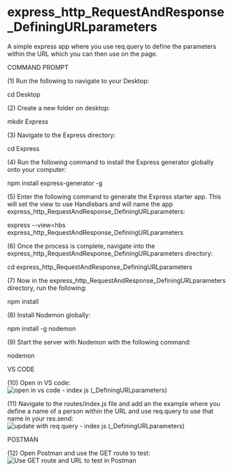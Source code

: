 # express_http_RequestAndResponse_DefiningURLparameters
A simple express app where you use req.query to define the parameters within the URL which you can then use on the page.

COMMAND PROMPT

(1) Run the following to navigate to your Desktop: 

  cd Desktop

(2) Create a new folder on desktop: 

  mkdir Express

(3) Navigate to the Express directory: 

  cd Express

(4) Run the following command to install the Express generator globally onto your computer: 

  npm install express-generator -g

(5) Enter the following command to generate the Express starter app. This will set the view to use Handlebars and will name the app express_http_RequestAndResponse_DefiningURLparameters: 

  express --view=hbs express_http_RequestAndResponse_DefiningURLparameters 

(6) Once the process is complete, navigate into the express_http_RequestAndResponse_DefiningURLparameters directory: 

  cd express_http_RequestAndResponse_DefiningURLparameters  

(7) Now in the express_http_RequestAndResponse_DefiningURLparameters directory, run the following: 

  npm install

(8) Install Nodemon globally: 

  npm install -g nodemon

(9) Start the server with Nodemon with the following command: 

  nodemon

VS CODE

(10) Open in VS code: ![open in vs code - index js (_DefiningURLparameters)](https://user-images.githubusercontent.com/35668707/67520267-58940d80-f65d-11e9-8caf-293a107c24b3.JPG)

(11) Navigate to the routes/index.js file and add an the example where you define a name of a person within the URL and use req.query to use that name in your res.send: ![update with req query - index js (_DefiningURLparameters)](https://user-images.githubusercontent.com/35668707/67520342-82e5cb00-f65d-11e9-8a0e-bb1789a3ec73.JPG)


POSTMAN

(12) Open Postman and use the GET route to test: ![Use GET route and URL to test in Postman](https://user-images.githubusercontent.com/35668707/67520441-b1fc3c80-f65d-11e9-9b23-615b7fa917f7.JPG)

